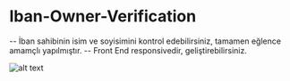 # Iban-Owner-Verification

-- İban sahibinin isim ve soyisimini kontrol edebilirsiniz, tamamen eğlence amamçlı yapılmıştır.
-- Front End responsivedir, geliştirebilirsiniz.

![alt text](https://imgyukle.com/f/2022/05/06/RvRZaU.png)
